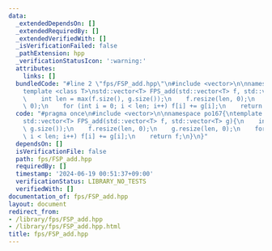```yaml
---
data:
  _extendedDependsOn: []
  _extendedRequiredBy: []
  _extendedVerifiedWith: []
  _isVerificationFailed: false
  _pathExtension: hpp
  _verificationStatusIcon: ':warning:'
  attributes:
    links: []
  bundledCode: "#line 2 \"fps/FSP_add.hpp\"\n#include <vector>\n\nnamespace po167{\n\
    template <class T>\nstd::vector<T> FPS_add(std::vector<T> f, std::vector<T> g){\n\
    \    int len = max(f.size(), g.size());\n    f.resize(len, 0);\n    g.resize(len,\
    \ 0);\n    for (int i = 0; i < len; i++) f[i] += g[i];\n    return f;\n}\n}\n"
  code: "#pragma once\n#include <vector>\n\nnamespace po167{\ntemplate <class T>\n\
    std::vector<T> FPS_add(std::vector<T> f, std::vector<T> g){\n    int len = max(f.size(),\
    \ g.size());\n    f.resize(len, 0);\n    g.resize(len, 0);\n    for (int i = 0;\
    \ i < len; i++) f[i] += g[i];\n    return f;\n}\n}"
  dependsOn: []
  isVerificationFile: false
  path: fps/FSP_add.hpp
  requiredBy: []
  timestamp: '2024-06-19 00:51:37+09:00'
  verificationStatus: LIBRARY_NO_TESTS
  verifiedWith: []
documentation_of: fps/FSP_add.hpp
layout: document
redirect_from:
- /library/fps/FSP_add.hpp
- /library/fps/FSP_add.hpp.html
title: fps/FSP_add.hpp
---
```

